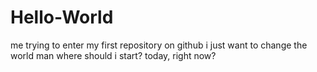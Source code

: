 # Hello-World
me trying to enter my first repository on github
i just want to change the world man where should i start? today, right now?
